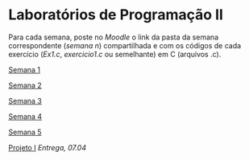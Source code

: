 # Laboratórios de Programação II

Para cada semana, poste no *Moodle* o link da pasta da semana correspondente (*semana n*) compartilhada e com os códigos de cada exercício (*Ex1.c*, *exercicio1.c* ou semelhante) em C (arquivos .c).

[Semana 1](https://github.com/Rogerio-mack/LP2_2024S1/blob/main/Semana4/ap2-semana1-lab.pdf)

[Semana 2](https://github.com/Rogerio-mack/LP2_2024S1/blob/main/Semana4/ap2-semana2-lab.pdf)

[Semana 3](https://github.com/Rogerio-mack/LP2_2024S1/blob/main/Semana4/ap2-semana3-lab.pdf)

[Semana 4](https://github.com/Rogerio-mack/LP2_2024S1/blob/main/Semana4/ap2-semana4-lab.pdf)

[Semana 5](https://github.com/Rogerio-mack/LP2_2024S1/blob/main/Semana5/ap2-semana5-lab.pdf)

[Projeto I](https://github.com/Rogerio-mack/LP2_2024S1/blob/main/AP2_PROJETO1.pdf) *Entrega, 07.04*
